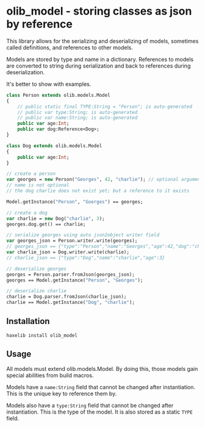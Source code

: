 # olib_model - storing classes as json by reference

This library allows for the serializing and deserializing of models, sometimes called definitions, and references to other models.

Models are stored by type and name in a dictionary. References to models are converted to string during serialization and back to references during deserialization.



It's better to show with examples.
```haxe
class Person extends olib.models.Model
{
    // public static final TYPE:String = "Person"; is auto-generated
    // public var type:String; is auto-generated
    // public var name:String; is auto-generated
    public var age:Int;
    public var dog:Reference<Dog>;
}

class Dog extends olib.models.Model
{
    public var age:Int;
}

// create a person
var georges = new Person("Georges", 42, "charlie"); // optional arguments are auto-generated.
// name is not optional
// the dog charlie does not exist yet; but a reference to it exists

Model.getInstance("Person", "Goerges") == georges;

// create a dog
var charlie = new Dog("charlie", 3);
georges.dog.get() == charlie;

// serialize georges using auto json2object writer field
var georges_json = Person.writer.write(georges);
// georges_json == {"type":"Person","name":"Georges","age":42,"dog":"charlie"}
var charlie_json = Dog.writer.write(charlie);
// charlie_json == {"type":"Dog","name":"charlie","age":3}

// deserialize georges
georges = Person.parser.fromJson(georges_json);
georges == Model.getInstance("Person", "Georges");

// deserialize charlie
charlie = Dog.parser.fromJson(charlie_json);
charlie == Model.getInstance("Dog", "charlie");
```
## Installation
`haxelib install olib_model`

## Usage
All models must extend olib.models.Model. By doing this, those models gain special abilities from build macros.

Models have a `name:String` field that cannot be changed after instantiation. This is the unique key to reference them by.

Models also have a `type:String` field that cannot be changed after instantiation. This is the type of the model. It is also stored as a static `TYPE` field.
